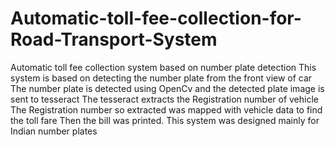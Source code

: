 # Automatic-toll-fee-collection-for-Road-Transport-System
Automatic toll fee collection system based on number plate detection
This system is based on detecting the number plate from the front view of car
The number plate is detected using OpenCv and the detected plate image is sent to tesseract
The tesseract extracts the Registration number of vehicle
The Registration number so extracted was mapped with vehicle data to find the toll fare
Then the bill was printed.
This system was designed mainly for Indian number plates
